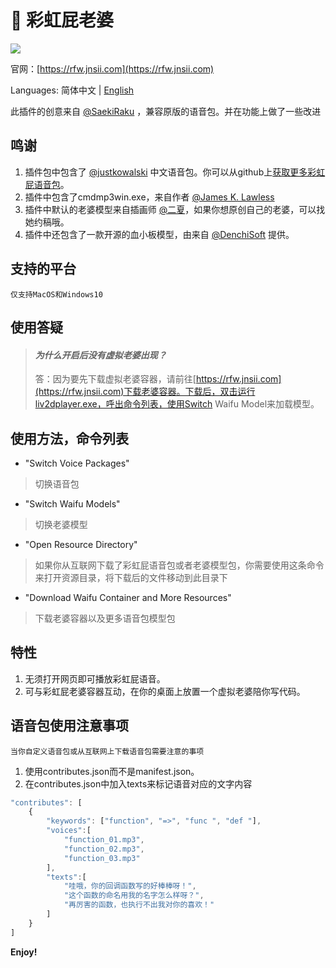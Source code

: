 # 🌈 彩虹屁老婆
![](https://s1.ax1x.com/2020/08/17/deB1yV.gif)

官网：[https://rfw.jnsii.com](https://rfw.jnsii.com)

Languages: 简体中文 | [English](./README.md)

此插件的创意来自 [@SaekiRaku](https://github.com/SaekiRaku/vscode-rainbow-fart) ，兼容原版的语音包。并在功能上做了一些改进

## 鸣谢

1. 插件包中包含了 [@justkowalski](https://github.com/JustKowalski) 中文语音包。你可以从github上[获取更多彩虹屁语音包](https://github.com/topics/rainbow-fart)。 
2. 插件中包含了cmdmp3win.exe，来自作者 [@James K. Lawless](http://jiml.us)
3. 插件中默认的老婆模型来自插画师 [@二夏](https://erxia207.lofter.com)，如果你想原创自己的老婆，可以找她约稿哦。
4. 插件中还包含了一款开源的血小板模型，由来自 [@DenchiSoft](https://twitter.com/DenchiSoft/status/1036017773011525632) 提供。

## 支持的平台

~~~~
仅支持MacOS和Windows10
~~~~

## 使用答疑

> #### _为什么开启后没有虚拟老婆出现？_
> 答：因为要先下载虚拟老婆容器，请前往[https://rfw.jnsii.com](https://rfw.jnsii.com)下载老婆容器。下载后，双击运行liv2dplayer.exe，呼出命令列表，使用Switch Waifu Model来加载模型。

## 使用方法，命令列表

- "Switch Voice Packages"

> 切换语音包

- "Switch Waifu Models"

> 切换老婆模型

- "Open Resource Directory"

> 如果你从互联网下载了彩虹屁语音包或者老婆模型包，你需要使用这条命令来打开资源目录，将下载后的文件移动到此目录下

- "Download Waifu Container and More Resources"

> 下载老婆容器以及更多语音包模型包

## 特性

1. 无须打开网页即可播放彩虹屁语音。
2. 可与彩虹屁老婆容器互动，在你的桌面上放置一个虚拟老婆陪你写代码。

## 语音包使用注意事项

~~~~
当你自定义语音包或从互联网上下载语音包需要注意的事项
~~~~

1. 使用contributes.json而不是manifest.json。
2. 在contributes.json中加入texts来标记语音对应的文字内容

~~~~javascript
"contributes": [
    {
        "keywords": ["function", "=>", "func ", "def "],
        "voices":[
            "function_01.mp3",
            "function_02.mp3",
            "function_03.mp3"
        ],
        "texts":[
            "哇哦，你的回调函数写的好棒棒呀！",
            "这个函数的命名用我的名字怎么样呀？",
            "再厉害的函数，也执行不出我对你的喜欢！"
        ]
    }
]
~~~~





**Enjoy!**